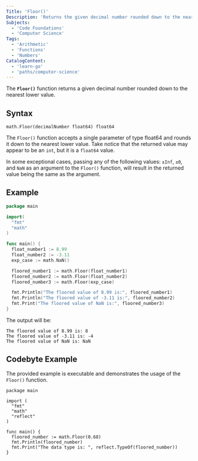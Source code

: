 ```yaml
---
Title: 'Floor()'
Description: 'Returns the given decimal number rounded down to the nearest lower value.'
Subjects:
  - 'Code Foundations'
  - 'Computer Science'
Tags:
  - 'Arithmetic'
  - 'Functions'
  - 'Numbers'
CatalogContent:
  - 'learn-go'
  - 'paths/computer-science'
---
```


The **`Floor()`** function returns a given decimal number rounded down to the nearest lower value.

## Syntax

```pseudo
math.Floor(decimalNumber float64) float64
```

The `Floor()` function accepts a single parameter of type float64 and rounds it down to the nearest lower value.
Take notice that the returned value may appear to be an `int`, but it is a `float64` value.

In some exceptional cases, passing any of the following values: `±Inf`, `±0`, and `NaN` as an argument to the `Floor()` function, will result in the returned value being the same as the argument.

## Example

```go
package main

import(
  "fmt"
  "math"
)

func main() {
  float_number1 := 8.99
  float_number2 := -3.11
  exp_case := math.NaN()

  floored_number1 := math.Floor(float_number1)
  floored_number2 := math.Floor(float_number2)
  floored_number3 := math.Floor(exp_case)

  fmt.Println("The floored value of 8.99 is:", floored_number1)
  fmt.Println("The floored value of -3.11 is:", floored_number2)
  fmt.Print("The floored value of NaN is:", floored_number3)
}
```

The output will be:

```shell
The floored value of 8.99 is: 8
The floored value of -3.11 is: -4
The floored value of NaN is: NaN
```

## Codebyte Example

The provided example is executable and demonstrates the usage of the `Floor()` function.

```codebyte/golang
package main

import (
  "fmt"
  "math"
  "reflect"
)

func main() {
  floored_number := math.Floor(0.68)
  fmt.Println(floored_number)
  fmt.Print("The data type is: ", reflect.TypeOf(floored_number))
}
```
